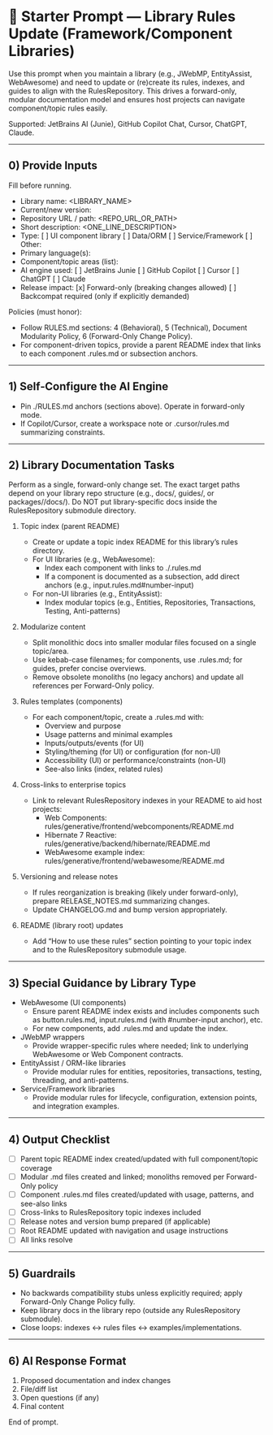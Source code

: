 # 🧰 Starter Prompt — Library Rules Update (Framework/Component Libraries)

Use this prompt when you maintain a library (e.g., JWebMP, EntityAssist, WebAwesome) and need to update or (re)create its rules, indexes, and guides to align with the RulesRepository. This drives a forward-only, modular documentation model and ensures host projects can navigate component/topic rules easily.

Supported: JetBrains AI (Junie), GitHub Copilot Chat, Cursor, ChatGPT, Claude.

---

## 0) Provide Inputs
Fill before running.

- Library name: <LIBRARY_NAME>
- Current/new version: <VERSION>
- Repository URL / path: <REPO_URL_OR_PATH>
- Short description: <ONE_LINE_DESCRIPTION>
- Type: [ ] UI component library  [ ] Data/ORM  [ ] Service/Framework  [ ] Other: <OTHER>
- Primary language(s): <LANGUAGES>
- Component/topic areas (list): <TOPICS>
- AI engine used: [ ] JetBrains Junie  [ ] GitHub Copilot  [ ] Cursor  [ ] ChatGPT  [ ] Claude
- Release impact: [x] Forward-only (breaking changes allowed)  [ ] Backcompat required (only if explicitly demanded)

Policies (must honor):
- Follow RULES.md sections: 4 (Behavioral), 5 (Technical), Document Modularity Policy, 6 (Forward-Only Change Policy).
- For component-driven topics, provide a parent README index that links to each component .rules.md or subsection anchors.

---

## 1) Self‑Configure the AI Engine
- Pin ./RULES.md anchors (sections above). Operate in forward-only mode.
- If Copilot/Cursor, create a workspace note or .cursor/rules.md summarizing constraints.

---

## 2) Library Documentation Tasks
Perform as a single, forward-only change set. The exact target paths depend on your library repo structure (e.g., docs/, guides/, or packages/<lib>/docs/). Do NOT put library-specific docs inside the RulesRepository submodule directory.

1. Topic index (parent README)
   - Create or update a topic index README for this library’s rules directory.
   - For UI libraries (e.g., WebAwesome):
     - Index each component with links to ./<component>.rules.md
     - If a component is documented as a subsection, add direct anchors (e.g., input.rules.md#number-input)
   - For non-UI libraries (e.g., EntityAssist):
     - Index modular topics (e.g., Entities, Repositories, Transactions, Testing, Anti-patterns)

2. Modularize content
   - Split monolithic docs into smaller modular files focused on a single topic/area.
   - Use kebab-case filenames; for components, use <component>.rules.md; for guides, prefer concise overviews.
   - Remove obsolete monoliths (no legacy anchors) and update all references per Forward-Only policy.

3. Rules templates (components)
   - For each component/topic, create a .rules.md with:
     - Overview and purpose
     - Usage patterns and minimal examples
     - Inputs/outputs/events (for UI)
     - Styling/theming (for UI) or configuration (for non-UI)
     - Accessibility (UI) or performance/constraints (non-UI)
     - See-also links (index, related rules)

4. Cross-links to enterprise topics
   - Link to relevant RulesRepository indexes in your README to aid host projects:
     - Web Components: rules/generative/frontend/webcomponents/README.md
     - Hibernate 7 Reactive: rules/generative/backend/hibernate/README.md
     - WebAwesome example index: rules/generative/frontend/webawesome/README.md

5. Versioning and release notes
   - If rules reorganization is breaking (likely under forward-only), prepare RELEASE_NOTES.md summarizing changes.
   - Update CHANGELOG.md and bump version appropriately.

6. README (library root) updates
   - Add “How to use these rules” section pointing to your topic index and to the RulesRepository submodule usage.

---

## 3) Special Guidance by Library Type
- WebAwesome (UI components)
  - Ensure parent README index exists and includes components such as button.rules.md, input.rules.md (with #number-input anchor), etc.
  - For new components, add <name>.rules.md and update the index.
- JWebMP wrappers
  - Provide wrapper-specific rules where needed; link to underlying WebAwesome or Web Component contracts.
- EntityAssist / ORM-like libraries
  - Provide modular rules for entities, repositories, transactions, testing, threading, and anti-patterns.
- Service/Framework libraries
  - Provide modular rules for lifecycle, configuration, extension points, and integration examples.

---

## 4) Output Checklist
- [ ] Parent topic README index created/updated with full component/topic coverage
- [ ] Modular .md files created and linked; monoliths removed per Forward-Only policy
- [ ] Component .rules.md files created/updated with usage, patterns, and see-also links
- [ ] Cross-links to RulesRepository topic indexes included
- [ ] Release notes and version bump prepared (if applicable)
- [ ] Root README updated with navigation and usage instructions
- [ ] All links resolve

---

## 5) Guardrails
- No backwards compatibility stubs unless explicitly required; apply Forward-Only Change Policy fully.
- Keep library docs in the library repo (outside any RulesRepository submodule).
- Close loops: indexes ↔ rules files ↔ examples/implementations.

---

## 6) AI Response Format
1) Proposed documentation and index changes
2) File/diff list
3) Open questions (if any)
4) Final content

End of prompt.